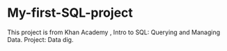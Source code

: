 # My-first-SQL-project
This project is from Khan Academy , Intro to SQL: Querying and Managing Data. Project: Data dig.
